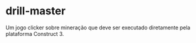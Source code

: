 # drill-master
Um jogo clicker sobre mineração que deve ser executado diretamente pela plataforma Construct 3.
